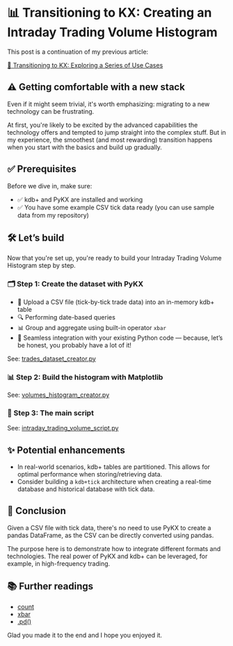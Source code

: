 # 📊 Transitioning to KX: Creating an Intraday Trading Volume Histogram

This post is a continuation of my previous article: 

[🚀 Transitioning to KX: Exploring a Series of Use Cases](https://www.linkedin.com/pulse/transitioning-kx-products-exploring-series-use-cases-fabio-gaiera-rfi2f)

## ⚠️ Getting comfortable with a new stack

Even if it might seem trivial, it's worth emphasizing: migrating to a new technology can be frustrating.

At first, you're likely to be excited by the advanced capabilities the technology offers and tempted to jump straight
into the complex stuff. But in my experience, the smoothest (and most rewarding) transition happens when you start with
the basics and build up gradually.

## ✅ Prerequisites

Before we dive in, make sure:

- ✅ kdb+ and PyKX are installed and working
- ✅ You have some example CSV tick data ready (you can use sample data from my repository)


## 🛠️ Let’s build

Now that you're set up, you're ready to build your Intraday Trading Volume Histogram step by step.

### 🗂️ Step 1: Create the dataset with PyKX

- 📂 Upload a CSV file (tick-by-tick trade data) into an in-memory kdb+ table
- 🔍 Performing date-based queries
- 📊 Group and aggregate using built-in operator `xbar`
- 🐍 Seamless integration with your existing Python code — because, let’s be honest, you probably have a lot of it!

See: [trades_dataset_creator.py](https://github.com/fabiogaiera/transitioning-to-kx/blob/master/intraday_trading_volume/trades_dataset_creator.py)

### 📊 Step 2: Build the histogram with Matplotlib

See: [volumes_histogram_creator.py](https://github.com/fabiogaiera/transitioning-to-kx/blob/master/intraday_trading_volume/volumes_histogram_creator.py)

### 🐍 Step 3: The main script

See: [intraday_trading_volume_script.py](https://github.com/fabiogaiera/transitioning-to-kx/blob/master/intraday_trading_volume/intraday_trading_volume_script.py)

## ✨ Potential enhancements

- In real-world scenarios, kdb+ tables are partitioned. This allows for optimal performance when storing/retrieving
  data.
- Consider building a `kdb+tick` architecture when creating a real-time database and historical database with tick data.

## 🧾 Conclusion

Given a CSV file with tick data, there's no need to use PyKX to create a pandas DataFrame, 
as the CSV can be directly converted using pandas.

The purpose here is to demonstrate how to integrate different formats and technologies. 
The real power of PyKX and kdb+ can be leveraged, for example, in high-frequency trading.

## 📚 Further readings

- [count](https://code.kx.com/pykx/3.1/api/pykx-execution/q.html#count)
- [xbar](https://code.kx.com/pykx/3.1/api/pykx-q-data/wrappers.html#pykx.wrappers.Table.xbar)
- [.pd()](https://code.kx.com/pykx/3.1/api/pykx-q-data/wrappers.html)

Glad you made it to the end and I hope you enjoyed it.

